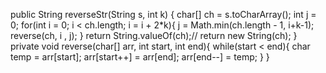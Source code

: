 public String reverseStr(String s, int k) {
char[] ch = s.toCharArray();
int j = 0;
for(int i = 0; i < ch.length; i = i + 2*k){
j = Math.min(ch.length - 1, i+k-1);
reverse(ch, i , j);
}
return String.valueOf(ch);// return new String(ch);
}
private void reverse(char[] arr, int start, int end){
while(start < end){
char temp = arr[start];
arr[start++] = arr[end];
arr[end--] = temp;
}
}